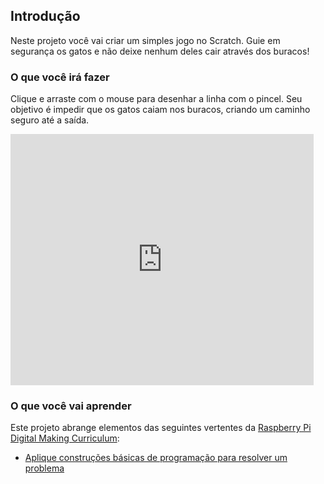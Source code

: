 ## Introdução

Neste projeto você vai criar um simples jogo no Scratch. Guie em segurança os gatos e não deixe nenhum deles cair através dos buracos!

### O que você irá fazer

Clique e arraste com o mouse para desenhar a linha com o pincel. Seu objetivo é impedir que os gatos caiam nos buracos, criando um caminho seguro até a saída.

<div class="scratch-preview">
  <iframe allowtransparency="true" width="485" height="402" src="https://scratch.mit.edu/projects/embed/59279346/?autostart=false" frameborder="0"></iframe>
</div>

### O que você vai aprender

Este projeto abrange elementos das seguintes vertentes da [Raspberry Pi Digital Making Curriculum](http://rpf.io/curriculum):

+ [Aplique construções básicas de programação para resolver um problema](https://curriculum.raspberrypi.org/programming/builder/)
